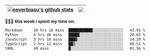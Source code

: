 | <a href="https://github.com/neverbiasu"><img align="center" src="https://github-readme-stats.vercel.app/api?username=neverbiasu&theme=dracula&show_icons=true&hide_border=true&count_private=true" alt="neverbiasu's github stats" /></a> | <a href="https://github.com/neverbiasu"><img align="center" src="https://github-readme-stats.vercel.app/api/top-langs/?username=neverbiasu&theme=dracula&show_icons=true&hide_border=true&layout=compact" /></a> |
| ------------- | ------------- |

👨🏾‍💻 **this week i spent my time on:**
<!--START_SECTION:waka-->

```txt
Markdown     10 hrs 10 mins  ███████████░░░░░░░░░░░░░░   43.91 %
Python       4 hrs 46 mins   █████░░░░░░░░░░░░░░░░░░░░   20.65 %
JavaScript   3 hrs 18 mins   ███▓░░░░░░░░░░░░░░░░░░░░░   14.29 %
TypeScript   2 hrs 12 mins   ██▒░░░░░░░░░░░░░░░░░░░░░░   09.51 %
YAML         49 mins         █░░░░░░░░░░░░░░░░░░░░░░░░   03.56 %
```

<!--END_SECTION:waka-->

